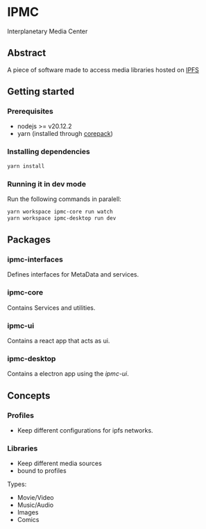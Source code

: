 # IPMC

Interplanetary Media Center

## Abstract

A piece of software made to access media libraries hosted on [IPFS](https://ipfs.io)

## Getting started

### Prerequisites

- nodejs >= v20.12.2
- yarn (installed through [corepack](https://yarnpkg.com/corepack))

### Installing dependencies

```bash
yarn install
```

### Running it in dev mode

Run the following commands in paralell:

```bash
yarn workspace ipmc-core run watch
yarn workspace ipmc-desktop run dev
```

## Packages

### ipmc-interfaces

Defines interfaces for MetaData and services.

### ipmc-core

Contains Services and utilities.

### ipmc-ui

Contains a react app that acts as ui.

### ipmc-desktop

Contains a electron app using the *ipmc-ui*.

## Concepts

### Profiles

- Keep different configurations for ipfs networks.

### Libraries

- Keep different media sources
- bound to profiles

Types:

- Movie/Video
- Music/Audio
- Images
- Comics
